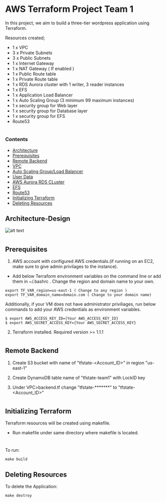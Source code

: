 # AWS Terraform Project Team 1 
In this project, we aim to build a three-tier wordpress application using Terraform.

Resources created;

* 1 x VPC
* 3 x Private Subnets
* 3 x Public Subnets
* 1 x Internet Gateway
* 1 x NAT Gateway ( If enabled )
* 1 x Public Route table
* 1 x Private Route table
* 1 x RDS Aurora cluster with 1 writer, 3 reader instances
* 1 x EFS 
* 1 x Application Load Balancer
* 1 x Auto Scaling Group (3 minimum 99 maximum instances)
* 1 x security group for Web layer
* 1 x security group for Database layer
* 1 x security group for EFS
* Route53

#
### Contents
* [Architecture](https://github.com/lucardcoder/Terraform-Project-Team1#architecture-design)
* [Prerequisites](https://github.com/lucardcoder/Terraform-Project-Team1#prerequisites)
* [Remote Backend](https://github.com/lucardcoder/Terraform-Project-Team1#remote-backend)
* [VPC](https://github.com/lucardcoder/Terraform-Project-Team1/tree/master/VPC#vpc)
* [Auto Scaling Group/Load Balancer](https://github.com/lucardcoder/Terraform-Project-Team1/tree/master/ASG#auto-scaling-group--application-load-balancer)
* [User Data](https://github.com/lucardcoder/Terraform-Project-Team1/tree/master/ASG#user-data-to-install-wordpress--nfs--redis-cache)
* [AWS Aurora RDS CLuster](https://github.com/lucardcoder/Terraform-Project-Team1/tree/master/RDS#aws-aurora-rds-cluster)
* [EFS](https://github.com/lucardcoder/Terraform-Project-Team1/tree/master/EFS#efs)
* [Route53](https://github.com/lucardcoder/Terraform-Project-Team1/tree/master/ASG#route53)
* [Initializing Terraform](https://github.com/lucardcoder/Terraform-Project-Team1#initializing-terraform)
* [Deleting Resources](https://github.com/lucardcoder/Terraform-Project-Team1#deleting-resources)


## Architecture-Design
![alt text](https://user-images.githubusercontent.com/104270411/206619637-8a7f50bd-a1c6-4e0b-81c2-47f8c0f71d7b.jpg "Architecture")

#
## Prerequisites
1. AWS account with configured AWS credentials.(if running on an EC2, make sure to give admin privilages to the instance).

* Add below Terraform environment variables on the command line or add them in ~/.bashrc . Change the region and domain name to your own.

``` 
export TF_VAR_region=us-east-1 ( Change to any region )
export TF_VAR_domain_name=domain.com ( Change to your domain name)
```

Additionally, if your VM does not have administrator priviliages, run below commands to add your AWS credentials as environment variables.

``` 
$ export AWS_ACCESS_KEY_ID={Your AWS_ACCESS_KEY_ID}
$ export AWS_SECRET_ACCESS_KEY={Your AWS_SECRET_ACCESS_KEY}
```





2. Terraform installed. Required version >= 1.1.1



#
## Remote Backend
 
  1. Create S3 bucket with name of "tfstate-<Account_ID>" in region "us-east-1"

 2. Create DynamoDB table name of "tfstate-team1" with LockID key

3. Under VPC>backend.tf change "tfstate-*******" to "tfstate-<Account_ID>"

#
## Initializing Terraform
Terraform resources will be created using makefile. 
- Run makefile under same directory where makefile is located.
#

To run:
```
make build
```

## Deleting Resources
To delete the Application:
```
make destroy
```
